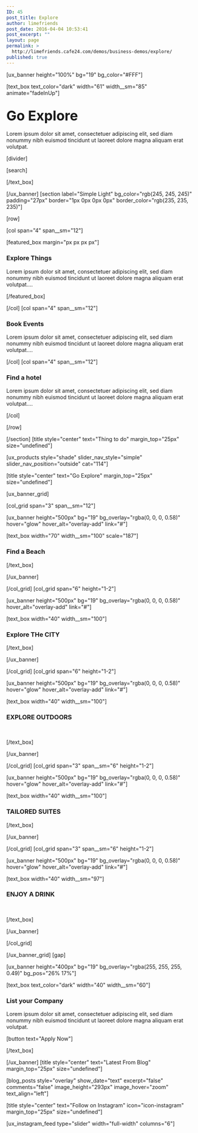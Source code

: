 ```yaml
---
ID: 45
post_title: Explore
author: limefriends
post_date: 2016-04-04 10:53:41
post_excerpt: ""
layout: page
permalink: >
  http://limefriends.cafe24.com/demos/business-demos/explore/
published: true
---
```

[ux_banner height="100%" bg="19" bg_color="#FFF"]

[text_box text_color="dark" width="61" width__sm="85" animate="fadeInUp"]

<h2><span style="font-size: 170%;"><strong>Go Explore</strong></span></h2>
<p>Lorem ipsum dolor sit amet, consectetuer adipiscing elit, sed diam nonummy nibh euismod tincidunt ut laoreet dolore magna aliquam erat volutpat.</p>
[divider]

[search]


[/text_box]

[/ux_banner]
[section label="Simple Light" bg_color="rgb(245, 245, 245)" padding="27px" border="1px 0px 0px 0px" border_color="rgb(235, 235, 235)"]

[row]

[col span="4" span__sm="12"]

[featured_box margin="px px px px"]

<h3>Explore Things</h3>
<p>Lorem ipsum dolor sit amet, consectetuer adipiscing elit, sed diam nonummy nibh euismod tincidunt ut laoreet dolore magna aliquam erat volutpat....</p>

[/featured_box]

[/col]
[col span="4" span__sm="12"]

<h3>Book Events</h3>
<p>Lorem ipsum dolor sit amet, consectetuer adipiscing elit, sed diam nonummy nibh euismod tincidunt ut laoreet dolore magna aliquam erat volutpat....</p>

[/col]
[col span="4" span__sm="12"]

<h3>Find a hotel</h3>
<p>Lorem ipsum dolor sit amet, consectetuer adipiscing elit, sed diam nonummy nibh euismod tincidunt ut laoreet dolore magna aliquam erat volutpat....</p>

[/col]

[/row]

[/section]
[title style="center" text="Thing to do" margin_top="25px" size="undefined"]

[ux_products style="shade" slider_nav_style="simple" slider_nav_position="outside" cat="114"]

[title style="center" text="Go Explore" margin_top="25px" size="undefined"]

[ux_banner_grid]

[col_grid span="3" span__sm="12"]

[ux_banner height="500px" bg="19" bg_overlay="rgba(0, 0, 0, 0.58)" hover="glow" hover_alt="overlay-add" link="#"]

[text_box width="70" width__sm="100" scale="187"]

<h3 class="uppercase"><strong>Find a Beach</strong></h3>

[/text_box]

[/ux_banner]

[/col_grid]
[col_grid span="6" height="1-2"]

[ux_banner height="500px" bg="19" bg_overlay="rgba(0, 0, 0, 0.58)" hover_alt="overlay-add" link="#"]

[text_box width="40" width__sm="100"]

<h3 class="uppercase"><strong>Explore THe CITY</strong></h3>

[/text_box]

[/ux_banner]

[/col_grid]
[col_grid span="6" height="1-2"]

[ux_banner height="500px" bg="19" bg_overlay="rgba(0, 0, 0, 0.58)" hover="glow" hover_alt="overlay-add" link="#"]

[text_box width="40" width__sm="100"]

<h3 class="uppercase"><strong>EXPLORE OUTDOORS</strong></h3>
<p> </p>

[/text_box]

[/ux_banner]

[/col_grid]
[col_grid span="3" span__sm="6" height="1-2"]

[ux_banner height="500px" bg="19" bg_overlay="rgba(0, 0, 0, 0.58)" hover="glow" hover_alt="overlay-add" link="#"]

[text_box width="40" width__sm="100"]

<h3 class="uppercase"><strong>TAILORED SUITES</strong></h3>

[/text_box]

[/ux_banner]

[/col_grid]
[col_grid span="3" span__sm="6" height="1-2"]

[ux_banner height="500px" bg="19" bg_overlay="rgba(0, 0, 0, 0.58)" hover="glow" hover_alt="overlay-add" link="#"]

[text_box width="40" width__sm="97"]

<h3 class="uppercase"><strong>ENJOY A DRINK</strong></h3>
<p> </p>

[/text_box]

[/ux_banner]

[/col_grid]

[/ux_banner_grid]
[gap]

[ux_banner height="400px" bg="19" bg_overlay="rgba(255, 255, 255, 0.49)" bg_pos="26% 17%"]

[text_box text_color="dark" width="40" width__sm="60"]

<h3 class="uppercase"><strong>List your Company</strong></h3>
<p>Lorem ipsum dolor sit amet, consectetuer adipiscing elit, sed diam nonummy nibh euismod tincidunt ut laoreet dolore magna aliquam erat volutpat.</p>
[button text="Apply Now"]


[/text_box]

[/ux_banner]
[title style="center" text="Latest From Blog" margin_top="25px" size="undefined"]

[blog_posts style="overlay" show_date="text" excerpt="false" comments="false" image_height="293px" image_hover="zoom" text_align="left"]

[title style="center" text="Follow on Instagram" icon="icon-instagram" margin_top="25px" size="undefined"]

[ux_instagram_feed type="slider" width="full-width" columns="6"]